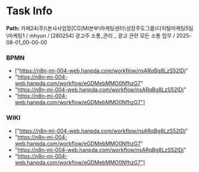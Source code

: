 # Task Info

**Path:** 카페24(주)\본사사업장\[CG]MI본부\마케팅센터\성장주도그룹\디지털마케팅5팀\마케팅1 / mhyun / [280254] 광고주 소통_관리 _ 광고 관련 모든 소통 업무 / 2025-08-01_00-00-00

### BPMN
- ["https://n8n-mi-004-web.hanpda.com/workflow/nsARqBg8LzS52IDj"
- "https://n8n-mi-004-web.hanpda.com/workflow/eGDMebMMO0NfhzG7"
- "https://n8n-mi-004-web.hanpda.com/workflow/nsARqBg8LzS52IDj"
- "https://n8n-mi-004-web.hanpda.com/workflow/eGDMebMMO0NfhzG7"]

### WIKI
- ["https://n8n-mi-004-web.hanpda.com/workflow/nsARqBg8LzS52IDj"
- "https://n8n-mi-004-web.hanpda.com/workflow/eGDMebMMO0NfhzG7"
- "https://n8n-mi-004-web.hanpda.com/workflow/nsARqBg8LzS52IDj"
- "https://n8n-mi-004-web.hanpda.com/workflow/eGDMebMMO0NfhzG7"]

